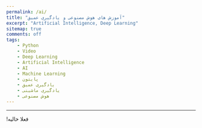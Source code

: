 ```yaml
---
permalink: /ai/
title: "آموزش های هوش مصنوعی و یادگیری عمیق"
excerpt: "Artificial Intelligence, Deep Learning"
sitemap: true
comments: off
tags:
    - Python
    - Video
    - Deep Learning
    - Artificial Intelligence
    - AI
    - Machine Learning
    - پایتون
    - یادگیری عمیق
    - یادگیری ماشینی
    - هوش مصنوعی
---
```


-------------------------------------

<p> &#x202b; فعلا خالیه! </p>
